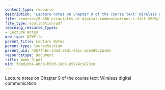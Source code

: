 ```yaml
---
content_type: resource
description: 'Lecture notes on Chapter 9 of the course text: Wireless digital communication.'
file: /courses/6-450-principles-of-digital-communications-i-fall-2006/f8ed1cb4abc0b50d10c0e5974c1875ce_book_9.pdf
file_type: application/pdf
learning_resource_types:
- Lecture Notes
ocw_type: OCWFile
parent_title: Lecture Notes
parent_type: CourseSection
parent_uid: 40b7f46c-3dad-30d1-da1c-a5e3d9c2ac0a
resourcetype: Document
title: book_9.pdf
uid: f8ed1cb4-abc0-b50d-10c0-e5974c1875ce
---
```

Lecture notes on Chapter 9 of the course text: Wireless digital communication.

